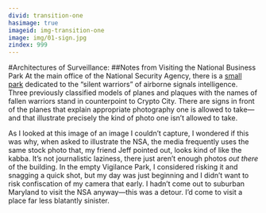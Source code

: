 ```yaml
---
divid: transition-one
hasimage: true
imageid: img-transition-one
image: img/01-sign.jpg
zindex: 999
---
```

#Architectures of Surveillance:
##Notes from Visiting the National Business Park
At the main office of the National Security Agency, there is a [small park](http://www.nsa.gov/about/cryptologic_heritage/vigilance_park/index.shtml) dedicated to the “silent warriors” of airborne signals intelligence. Three previously classified models of planes and plaques with the names of fallen warriors stand in counterpoint to Crypto City. There are signs in front of the planes that explain appropriate photography one is allowed to take—and that illustrate precisely the kind of photo one isn’t allowed to take.

As I looked at this image of an image I couldn’t capture, I wondered if this was why, when asked to illustrate the NSA, the media frequently uses the same stock photo that, my friend Jeff pointed out, looks kind of like the kabba. It’s not journalistic laziness, there just aren’t enough photos *out there* of the building. In the empty Vigilance Park, I considered risking it and snagging a quick shot, but my day was just beginning and I didn’t want to risk confiscation of my camera that early. I hadn’t come out to suburban Maryland to visit the NSA anyway—this was a detour. I’d come to visit a place far less blatantly sinister.